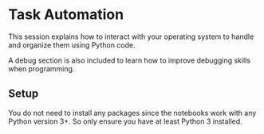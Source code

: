 # Task Automation

This session explains how to interact with your operating system to handle and organize them using Python code.

A debug section is also included to learn how to improve debugging skills when programming.

## Setup

You do not need to install any packages since the notebooks work with any Python version 3+. So only ensure you have at least Python 3 installed.
